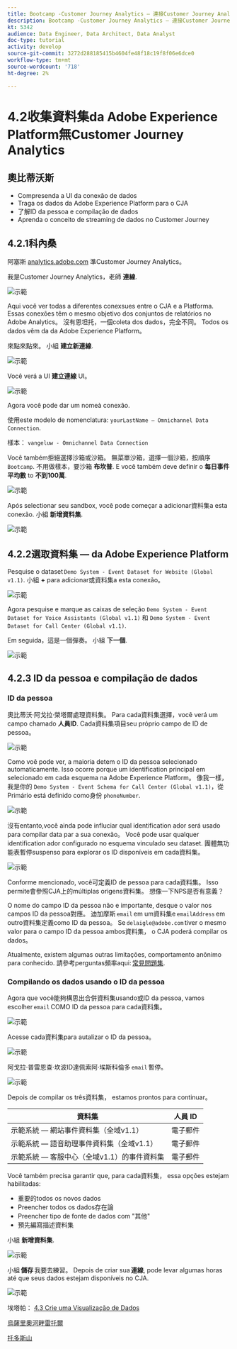 ```yaml
---
title: Bootcamp -Customer Journey Analytics — 連接Customer Journey Analytics中的Adobe Experience Platform資料集 — 巴西
description: Bootcamp -Customer Journey Analytics — 連接Customer Journey Analytics中的Adobe Experience Platform資料集 — 巴西
kt: 5342
audience: Data Engineer, Data Architect, Data Analyst
doc-type: tutorial
activity: develop
source-git-commit: 3272d288185415b4604fe48f18c19f8f06e6dce0
workflow-type: tm+mt
source-wordcount: '718'
ht-degree: 2%

---
```


# 4.2收集資料集da Adobe Experience Platform無Customer Journey Analytics

## 奧比蒂沃斯

- Compresenda a UI da conexão de dados
- Traga os dados da Adobe Experience Platform para o CJA
- 了解ID da pessoa e compilação de dados
- Aprenda o conceito de streaming de dados no Customer Journey

## 4.2.1科內桑

阿塞斯 [analytics.adobe.com](https://analytics.adobe.com) 準Customer Journey Analytics。

我是Customer Journey Analytics，老師 **連線**.

![示範](./images/cja2.png)

Aqui você ver todas a diferentes conexsues entre o CJA e a Platforma. Essas conexões têm o mesmo objetivo dos conjuntos de relatórios no Adobe Analytics。 沒有恩坦托，一個coleta dos dados，完全不同。 Todos os dados vêm da da Adobe Experience Platform。

來點來點來。 小組 **建立新連線**.

![示範](./images/cja4.png)

Você verá a UI **建立連線** UI。

![示範](./images/cja5.png)

Agora você pode dar um nomeà conexão.

使用este modelo de nomenclatura: `yourLastName – Omnichannel Data Connection`.

樣本： `vangeluw - Omnichannel Data Connection`

Você também拒絕選擇沙箱或沙箱。 無菜單沙箱，選擇一個沙箱，按順序 `Bootcamp`. 不用做樣本，要沙箱 **布坎普**. E você também deve definir o **每日事件平均數** to **不到100萬**.

![示範](./images/cjasb.png)

Após selectionar seu sandbox, você pode começar a adicionar資料集a esta conexão. 小組 **新增資料集**.

![示範](./images/cjasb1.png)

## 4.2.2選取資料集 — da Adobe Experience Platform

Pesquise o dataset `Demo System - Event Dataset for Website (Global v1.1)`. 小組 **+** para adicionar或資料集a esta conexão。

![示範](./images/cja7.png)

Agora pesquise e marque as caixas de seleção `Demo System - Event Dataset for Voice Assistants (Global v1.1)` 和 `Demo System - Event Dataset for Call Center (Global v1.1)`.

Em seguida，這是一個彈奏。 小組 **下一個**.

![示範](./images/cja9.png)

## 4.2.3 ID da pessoa e compilação de dados

### ID da pessoa

奧比蒂沃·阿戈拉·榮塔爾處理資料集。 Para cada資料集選擇，você verá um campo chamado **人員ID**. Cada資料集項目seu próprio campo de ID de pessoa。

![示範](./images/cja11.png)

Como voê pode ver, a maioria detem o ID da pessoa selecionado automaticamente. Isso ocorre porque um identification principal em selecionado em cada esquema na Adobe Experience Platform。 像我一樣，我是你的 `Demo System - Event Schema for Call Center (Global v1.1)`，從Primário está definido como身份 `phoneNumber`.

![示範](./images/cja13.png)

沒有entanto,você ainda pode influciar qual identification ador será usado para compilar data par a sua conexão。 Você pode usar qualquer identification ador configurado no esquema vinculado seu dataset. 團體無功能表暫停suspenso para explorar os ID disponíveis em cada資料集。

![示範](./images/cja14.png)

Conforme mencionado, você可定義ID de pessoa para cada資料集。 Isso permite會參照CJA上的múltiplas origens資料集。 想像一下NPS是否有意義？

O nome do campo ID da pessoa não e importante, desque o valor nos campos ID da pessoa對應。 迪加摩斯 `email` em um資料集e `emailAddress` em outro資料集定義como ID da pessoa。 Se `delaigle@adobe.com` tiver o mesmo valor para o campo ID da pessoa ambos資料集， o CJA poderá compilar os dados。

Atualmente, existem algumas outras limitações, comportamento anônimo para conhecido. 請參考perguntas頻率aqui: [常見問題集](https://experienceleague.adobe.com/docs/analytics-platform/using/cja-overview/cja-faq.html?lang=zh-Hant).


### Compilando os dados usando o ID da pessoa

Agora que você能夠構思出合併資料集usando或ID da pessoa, vamos escolher `email` COMO ID da pessoa para cada資料集。

![示範](./images/cja15.png)

Acesse cada資料集para autalizar o ID da pessoa。

![示範](./images/cja12a.png)

阿戈拉·普雷恩查·坎波ID達佩索阿·埃斯科倫多 `email` 暫停。

![示範](./images/cja17.png)

Depois de compilar os três資料集， estamos prontos para continuar。

| 資料集 | 人員 ID |
| ----------------- |-------------| 
| 示範系統 — 網站事件資料集（全域v1.1） | 電子郵件 |
| 示範系統 — 語音助理事件資料集（全域v1.1） | 電子郵件 |
| 示範系統 — 客服中心（全域v1.1）的事件資料集 | 電子郵件 |

Você também precisa garantir que, para cada資料集， essa opções estejam habilitadas:

- 重要的todos os novos dados
- Preencher todos os dados存在論
- Preencher tipo de fonte de dados com &quot;其他&quot;
- 預先編寫描述資料集

小組 **新增資料集**.

![示範](./images/cja16.png)

小組 **儲存** 我要去練習。 Depois de criar sua **連線**, pode levar algumas horas até que seus dados estejam disponíveis no CJA.

![示範](./images/cja20.png)

埃塔帕： [4.3 Crie uma Visualização de Dados](./ex3.md)

[烏薩里奧河畔雷托爾](./uc4.md)

[托多斯山](./../../overview.md)

